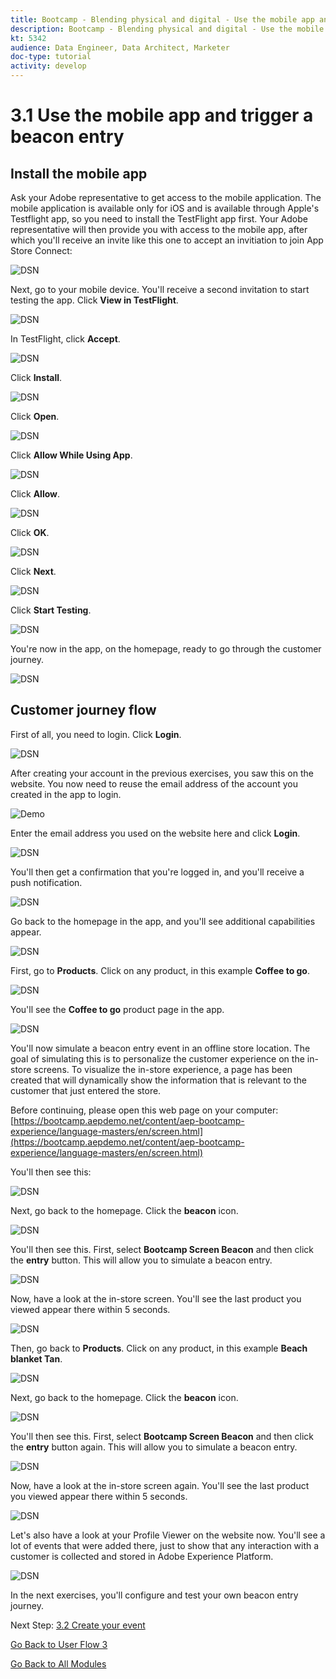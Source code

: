```yaml
---
title: Bootcamp - Blending physical and digital - Use the mobile app and trigger a beacon entry
description: Bootcamp - Blending physical and digital - Use the mobile app and trigger a beacon entry
kt: 5342
audience: Data Engineer, Data Architect, Marketer
doc-type: tutorial
activity: develop
---
```

# 3.1 Use the mobile app and trigger a beacon entry

## Install the mobile app

Ask your Adobe representative to get access to the mobile application. The mobile application is available only for iOS and is available through Apple's Testflight app, so you need to install the TestFlight app first. Your Adobe representative will then provide you with access to the mobile app, after which you'll receive an invite like this one to accept an invitiation to join App Store Connect:

![DSN](./images/app1.png)

Next, go to your mobile device. You'll receive a second invitation to start testing the app. Click **View in TestFlight**.

![DSN](./images/app2.png)

In TestFlight, click **Accept**.

![DSN](./images/app3.png)

Click **Install**.

![DSN](./images/app4.png)

Click **Open**.

![DSN](./images/app6.png)

Click **Allow While Using App**.

![DSN](./images/app7.png)

Click **Allow**.

![DSN](./images/app8.png)

Click **OK**.

![DSN](./images/app9.png)

Click **Next**.

![DSN](./images/app10.png)

Click **Start Testing**.

![DSN](./images/app11.png)

You're now in the app, on the homepage, ready to go through the customer journey.

![DSN](./images/app12.png)

## Customer journey flow

First of all, you need to login. Click **Login**.

![DSN](./images/app13.png)

After creating your account in the previous exercises, you saw this on the website. You now need to reuse the email address of the account you created in the app to login.
  
![Demo](./images/pv1.png)

Enter the email address you used on the website here and click **Login**.

![DSN](./images/app14.png)

You'll then get a confirmation that you're logged in, and you'll receive a push notification.

![DSN](./images/app15.png)

Go back to the homepage in the app, and you'll see additional capabilities appear.

![DSN](./images/app17.png)

First, go to **Products**. Click on any product, in this example **Coffee to go**.

![DSN](./images/app19.png)

You'll see the **Coffee to go** product page in the app.

![DSN](./images/app20.png)

You'll now simulate a beacon entry event in an offline store location. The goal of simulating this is to personalize the customer experience on the in-store screens. To visualize the in-store experience, a page has been created that will dynamically show the information that is relevant to the customer that just entered the store. 

Before continuing, please open this web page on your computer: [https://bootcamp.aepdemo.net/content/aep-bootcamp-experience/language-masters/en/screen.html](https://bootcamp.aepdemo.net/content/aep-bootcamp-experience/language-masters/en/screen.html)

You'll then see this:

![DSN](./images/screen1.png)

Next, go back to the homepage. Click the **beacon** icon.

![DSN](./images/app23.png)

You'll then see this. First, select **Bootcamp Screen Beacon** and then click the **entry** button. This will allow you to simulate a beacon entry.

![DSN](./images/app21.png)

Now, have a look at the in-store screen. You'll see the last product you viewed appear there within 5 seconds.

![DSN](./images/screen2.png)

Then, go back to **Products**. Click on any product, in this example **Beach blanket Tan**.

![DSN](./images/app22.png)

Next, go back to the homepage. Click the **beacon** icon.

![DSN](./images/app23.png)

You'll then see this. First, select **Bootcamp Screen Beacon** and then click the **entry** button again. This will allow you to simulate a beacon entry.

![DSN](./images/app21.png)

Now, have a look at the in-store screen again. You'll see the last product you viewed appear there within 5 seconds.

![DSN](./images/screen3.png)

Let's also have a look at your Profile Viewer on the website now. You'll see a lot of events that were added there, just to show that any interaction with a customer is collected and stored in Adobe Experience Platform.

![DSN](./images/screen4.png)

In the next exercises, you'll configure and test your own beacon entry journey.

Next Step: [3.2 Create your event](./ex2.md)

[Go Back to User Flow 3](./uc3.md)

[Go Back to All Modules](../../overview.md)
